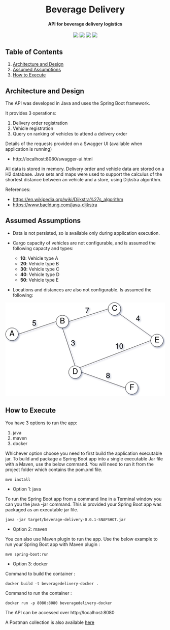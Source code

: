 <h1 align="center">
  <br>
  Beverage Delivery
  <br>
</h1>

<h4 align="center">API for beverage delivery logistics</h4>

<p align="center">
    <a alt="Java">
        <img src="https://img.shields.io/badge/Java-v1.8-orange.svg" />
    </a>
    <a alt="Spring Boot">
        <img src="https://img.shields.io/badge/Spring%20Boot-v2.2.5-brightgreen.svg" />
    </a>
    <a alt="Maven">
        <img src="https://img.shields.io/badge/Maven-v3.6-blue.svg" />
    </a>
    <a alt="Docker">
        <img src="https://img.shields.io/badge/Docker-v19-yellowgreen.svg" />
    </a>
</p>

## Table of Contents ##
1. [Architecture and Design](#architecture-and-design)
2. [Assumed Assumptions](#assumed-assumptions)
3. [How to Execute](#how-to-execute)

## Architecture and Design ##

The API was developed in Java and uses the Spring Boot framework.

It provides 3 operations:
1. Delivery order registration
2. Vehicle registration
3. Query on ranking of vehicles to attend a delivery order

Details of the requests provided on a Swagger UI (available when application is running)
* http://localhost:8080/swagger-ui.html

All data is stored in memory. Delivery order and vehicle data are stored on a H2 database.
Java sets and maps were used to support the calculus of the shortest distance between an vehicle and a store, using Dijkstra algorithm.

References:
* https://en.wikipedia.org/wiki/Dijkstra%27s_algorithm
* https://www.baeldung.com/java-dijkstra

## Assumed Assumptions ##

* Data is not persisted, so is available only during application execution.

* Cargo capacity of vehicles are not configurable, and is assumed the following capacty and types:
  * **10**: Vehicle type A
  * **20**: Vehicle type B
  * **30**: Vehicle type C
  * **40**: Vehicle type D
  * **50**: Vehicle type E

* Locations and distances are also not configurable. Is assumed the following:

![](./graph.png)

## How to Execute ##

You have 3 options to run the app:
1. java
2. maven
2. docker

Whichever option choose you need to first build the application executable jar. To build and package a Spring Boot app into a single executable Jar file with a Maven, use the below command. You will need to run it from the project folder which contains the pom.xml file.
```
mvn install
```

- Option 1: java

To run the Spring Boot app from a command line in a Terminal window you can you the java -jar command. This is provided your Spring Boot app was packaged as an executable jar file.

```
java -jar target/beverage-delivery-0.0.1-SNAPSHOT.jar
```

- Option 2: maven

You can also use Maven plugin to run the app. Use the below example to run your Spring Boot app with Maven plugin :

```
mvn spring-boot:run
```

- Option 3: docker

Command to build the container :

```
docker build -t beveragedelivery-docker .
```

Command to run the container :

```
docker run -p 8080:8080 beveragedelivery-docker
```

The API can be accessed over http://localhost:8080

A Postman collection is also available [here](./beverage-delivery.postman_collection.json)
                        
